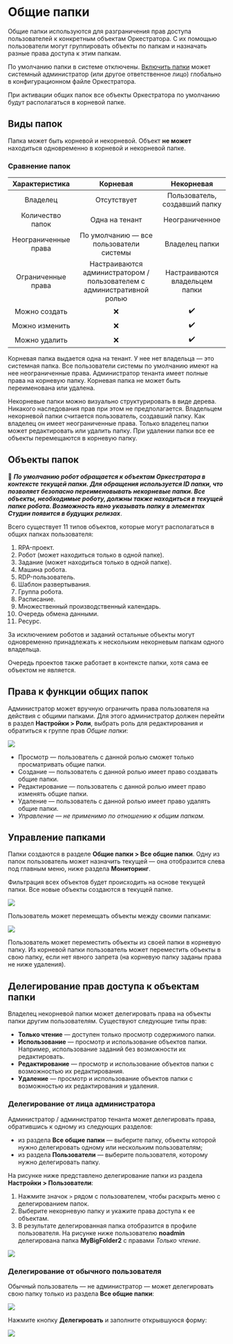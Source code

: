 # Общие папки

Общие папки используются для разграничения прав доступа пользователей к конкретным объектам Оркестратора. С их помощью пользователи могут группировать объекты по папкам и назначать разные права доступа к этим папкам. 

По умолчанию папки в системе отключены. [Включить папки](https://docs.primo-rpa.ru/primo-rpa/orchestrator/fine-tuning/shared-folders) может системный администратор (или другое ответственное лицо) глобально в конфигурационном файле Оркестратора. 

При активации общих папок все объекты Оркестратора по умолчанию будут располагаться в корневой папке.

## Виды папок 

Папка может быть корневой и некорневой. Объект **не может** находиться одновременно в корневой и некорневой папке. 

### Сравнение папок

| Характеристика         |  Корневая                                                     |  Некорневая                     |
| :--------------------: | :-----------------------------------------------------------: | :-----------------------------: |
| Владелец               | Отсутствует                                                   | Пользователь, создавший папку   |  
| Количество папок       | Одна на тенант                                                | Неограниченное                  |
| Неограниченные права   | По умолчанию — все пользователи системы                       | Владелец папки                  |     
| Ограниченные права     | Настраиваются администратором / пользователем с административной ролью | Настраиваются владельцем папки  |  
| Можно создать          | :x:                                                           | :heavy_check_mark:  |
| Можно изменить         | :x:                                                           | :heavy_check_mark:  |
| Можно удалить          | :x:                                                           | :heavy_check_mark:  |

Корневая папка выдается одна на тенант. У нее нет владельца — это системная папка. Все пользователи системы по умолчанию имеют на нее неограниченные права. Администратор тенанта имеет полные права на корневую папку. Корневая папка не может быть переименована или удалена. 

Некорневые папки можно визуально структурировать в виде дерева. Никакого наследования прав при этом не предполагается. Владельцем некорневой папки считается пользователь, создавший папку. Как владелец он имеет неограниченные права. Только владелец папки может редактировать или удалить папку. При удалении папки все ее объекты перемещаются в корневую папку.

## Объекты папок

:small_orange_diamond: ***По умолчанию робот обращается к объектам Оркестратора в контексте текущей папки. Для обращения используется ID папки, что позволяет безопасно переименовывать некорневые папки. Все объекты, необходимые роботу, должны также находиться в текущей папке робота. Возможность явно указывать папку в элементах Студии появится в будущих релизах***.

Всего существует 11 типов объектов, которые могут располагаться в общих папках пользователя:  
1.	RPA-проект.
2.	Робот (может находиться только в одной папке).
3.	Задание (может находиться только в одной папке).
4.	Машина робота.
5.	RDP-пользователь.
6.	Шаблон развертывания.
7.	Группа робота.
8.	Расписание.
9.	Множественный производственный календарь.
10.	Очередь обмена данными.
11.	Ресурc.

За исключением роботов и заданий остальные объекты могут одновременно принадлежать к нескольким некорневым папкам одного владельца.

Очередь проектов также работает в контексте папки, хотя сама ее объектом не является.

## Права к функции общих папок

Администратор может вручную ограничить права пользователя на действия с общими папками. Для этого администратор должен перейти в раздел **Настройки > Роли**, выбрать роль для редактирования и обратиться к группе прав *Общие папки*:

![](../resources/settings/orch-rights-on-shared-folders.png)

* Просмотр — пользователь с данной ролью сможет только просматривать общие папки.
* Создание — пользователь с данной ролью имеет право создавать общие папки.
* Редактирование — пользователь с данной ролью имеет право изменять общие папки.
* Удаление — пользователь с данной ролью имеет право удалять общие папки.
* *Управление — не применимо по отношению к общим папкам.*

## Управление папками 

Папки создаются в разделе **Общие папки > Все общие папки**. Одну из папок пользователь может назначить текущей — она отобразится слева под главным меню, ниже раздела **Мониторинг**. 

Фильтрация всех объектов будет происходить на основе текущей папки. Все новые объекты создаются в текущей папке.

![](../resources/settings/orc-menu-shared-folders.png)

Пользователь может перемещать объекты между своими папками:

![](../resources/settings/orc-shared-folers-move-object.png)

Пользователь может переместить объекты из своей папки в корневую папку. Из корневой папки пользователь может переместить объекты в свою папку, если нет явного запрета (на корневую папку заданы права не ниже удаления).

## Делегирование прав доступа к объектам папки

Владелец некорневой папки может делегировать права на объекты папки другим пользователям. Существуют следующие типы прав:
* **Только чтение** — доступен только просмотр содержимого папки.
* **Использование** — просмотр и использование объектов папки. Например, использование заданий без возможности их редактировать.
* **Редактирование** — просмотр и использование объектов папки с возможностью их редактирования.
* **Удаление** — просмотр и использование объектов папки с возможностью их редактирования и удаления.

### Делегирование от лица администратора

Администратор / администратор тенанта может делегировать права, обратившись к одному из следующих разделов:
* из раздела **Все общие папки** — выберите папку, объекты которой нужно делегировать одному или нескольким пользователям;
* из раздела **Пользователи** — выберите пользователя, которому нужно делегировать папку.

На рисунке ниже представлено делегирование папки из раздела **Настройки > Пользователи**:
1. Нажмите значок `>` рядом с пользователем, чтобы раскрыть меню с делегированием папок.
2. Выберите некорневую папку и укажите права доступа к ее объектам.
3. В результате делегированная папка отобразится в профиле пользователя. На рисунке ниже пользователю **noadmin** делегирована папка **MyBigFolder2** с правами *Только чтение*.

![](../resources/settings/orch-shared-folders-delegate-as-admin-result.png)

### Делегирование от обычного пользователя

Обычный пользователь — не администратор — может делегировать свою папку только из раздела **Все общие папки**:

![](../resources/settings/orch-shared-folders-delegate-not-as-admin-1.png)

Нажмите кнопку **Делегировать** и заполните открывшуюся форму:

![](../resources/settings/orch-shared-folders-delegate-not-as-admin-2.png)

